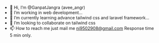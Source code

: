 - 👋 Hi, I’m @GanpatJangra (avee_angr)
- 👀 I’m working in web development...
- 🌱 I’m currently learning advance tailwind css and laravel framework...
- 💞️ I’m looking to collaborate on tailwind css
- 📫 How to reach me  just mail me nj9502908@gmail.com Response time 5 min only.

<!---
GanpatJangra/GanpatJangra is a ✨ special ✨ repository because its `README.md` (this file) appears on your GitHub profile.
You can click the Preview link to take a look at your changes.
--->
